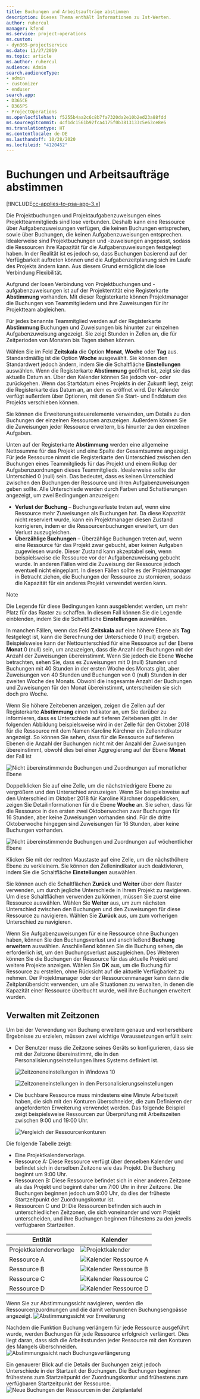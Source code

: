 ```yaml
---
title: Buchungen und Arbeitsaufträge abstimmen
description: Dieses Thema enthält Informationen zu Ist-Werten.
author: ruhercul
manager: kfend
ms.service: project-operations
ms.custom:
- dyn365-projectservice
ms.date: 11/27/2019
ms.topic: article
ms.author: ruhercul
audience: Admin
search.audienceType:
- admin
- customizer
- enduser
search.app:
- D365CE
- D365PS
- ProjectOperations
ms.openlocfilehash: f5255b4aa2c6c8b7fa7320da2e10b2ed23a88fdd
ms.sourcegitcommit: 4cf1dc1561b92fca4175f0b3813133c5e63ce8e6
ms.translationtype: HT
ms.contentlocale: de-DE
ms.lasthandoff: 10/28/2020
ms.locfileid: "4120452"
---
```

# <a name="reconcile-bookings-and-assignments"></a>Buchungen und Arbeitsaufträge abstimmen

[!INCLUDE[cc-applies-to-psa-app-3.x](../includes/cc-applies-to-psa-app-3x.md)]

Die Projektbuchungen und Projektaufgabenzuweisungen eines Projektteammitglieds sind lose verbunden. Deshalb kann eine Ressource über Aufgabenzuweisungen verfügen, die keinen Buchungen entsprechen, sowie über Buchungen, die keinen Aufgabenzuweisungen entsprechen. Idealerweise sind Projektbuchungen und -zuweisungen angepasst, sodass die Ressourcen ihre Kapazität für die Aufgabenzuweisungen festgelegt haben. In der Realität ist es jedoch so, dass Buchungen basierend auf der Verfügbarkeit auftreten können und die Aufgabenzeitplanung sich im Laufe des Projekts ändern kann. Aus diesem Grund ermöglicht die lose Verbindung Flexibilität.

Aufgrund der losen Verbindung von Projektbuchungen und -aufgabenzuweisungen ist auf der Projektentität eine Registerkarte **Abstimmung** vorhanden. Mit dieser Registerkarte können Projektmanager die Buchungen von Teammitgliedern und ihre Zuweisungen für ihr Projektteam abgleichen.

Für jedes benannte Teammitglied werden auf der Registerkarte **Abstimmung** Buchungen und Zuweisungen bis hinunter zur einzelnen Aufgabenzuweisung angezeigt. Sie zeigt Stunden in Zellen an, die für Zeitperioden von Monaten bis Tagen stehen können.

Wählen Sie im Feld **Zeitskala** die Option **Monat**, **Woche** oder **Tag** aus. Standardmäßig ist die Option **Woche** ausgewählt. Sie können den Standardwert jedoch ändern, indem Sie die Schaltfläche **Einstellungen** auswählen. Wenn die Registerkarte **Abstimmung** geöffnet ist, zeigt sie das aktuelle Datum an. Über den Kalender können Sie jedoch vor- oder zurückgehen. Wenn das Startdatum eines Projekts in der Zukunft liegt, zeigt die Registerkarte das Datum an, an dem es eröffnet wird. Der Kalender verfügt außerdem über Optionen, mit denen Sie Start- und Enddatum des Projekts verschieben können.

Sie können die Erweiterungssteuerelemente verwenden, um Details zu den Buchungen der einzelnen Ressourcen anzuzeigen. Außerdem können Sie die Zuweisungen jeder Ressource erweitern, bis hinunter zu den einzelnen Aufgaben.

Unten auf der Registerkarte **Abstimmung** werden eine allgemeine Nettosumme für das Projekt und eine Spalte der Gesamtsumme angezeigt. Für jede Ressource nimmt die Registerkarte den Unterschied zwischen den Buchungen eines Teammitglieds für das Projekt und einem Rollup der Aufgabenzuordnungen dieses Teammitglieds. Idealerweise sollte der Unterschied 0 (null) sein. Das bedeutet, dass es keinen Unterschied zwischen den Buchungen der Ressource und ihren Aufgabenzuweisungen geben sollte. Alle Unterschiede werden durch Farben und Schattierungen angezeigt, um zwei Bedingungen anzuzeigen:

- **Verlust der Buchung** – Buchungsverluste treten auf, wenn eine Ressource mehr Zuweisungen als Buchungen hat. Da diese Kapazität nicht reserviert wurde, kann ein Projektmanager diesen Zustand korrigieren, indem er die Ressourcenbuchungen erweitert, um den Verlust auszugleichen.
- **Überzählige Buchungen** – Überzählige Buchungen treten auf, wenn eine Ressource für das Projekt zwar gebucht, aber keinen Aufgaben zugewiesen wurde. Dieser Zustand kann akzeptabel sein, wenn beispielsweise die Ressource vor der Aufgabenzuweisung gebucht wurde. In anderen Fällen wird die Zuweisung der Ressource jedoch eventuell nicht eingeplant. In diesen Fällen sollte es der Projektmanager in Betracht ziehen, die Buchungen der Ressource zu stornieren, sodass die Kapazität für ein anderes Projekt verwendet werden kann.

> [!NOTE]
> Die Legende für diese Bedingungen kann ausgeblendet werden, um mehr Platz für das Raster zu schaffen. In diesem Fall können Sie die Legende einblenden, indem Sie die Schaltfläche **Einstellungen** auswählen.

In manchen Fällen, wenn das Feld **Zeitskala** auf eine höhere Ebene als **Tag** festgelegt ist, kann die Berechnung der Unterschiede 0 (null) ergeben. Beispielsweise kann der Nettounterschied für eine Ressource auf der Ebene **Monat** 0 (null) sein, um anzuzeigen, dass die Anzahl der Buchungen mit der Anzahl der Zuweisungen übereinstimmt. Wenn Sie jedoch die Ebene **Woche** betrachten, sehen Sie, dass es Zuweisungen mit 0 (null) Stunden und Buchungen mit 40 Stunden in der ersten Woche des Monats gibt, aber Zuweisungen von 40 Stunden und Buchungen von 0 (null) Stunden in der zweiten Woche des Monats. Obwohl die insgesamte Anzahl der Buchungen und Zuweisungen für den Monat übereinstimmt, unterscheiden sie sich doch pro Woche.

Wenn Sie höhere Zeitebenen anzeigen, zeigen die Zellen auf der Registerkarte **Abstimmung** einen Indikator an, um Sie darüber zu informieren, dass es Unterschiede auf tieferen Zeitebenen gibt. In der folgenden Abbildung beispielsweise wird in der Zelle für den Oktober 2018 für die Ressource mit dem Namen Karoline Kärchner ein Zellenindikator angezeigt. So können Sie sehen, dass für die Ressource auf tieferen Ebenen die Anzahl der Buchungen nicht mit der Anzahl der Zuweisungen übereinstimmt, obwohl dies bei einer Aggregierung auf der Ebene **Monat** der Fall ist

![Nicht übereinstimmende Buchungen und Zuordnungen auf monatlicher Ebene](media/reconcile-assignments-01.JPG)

Doppelklicken Sie auf eine Zelle, um die nächstniedrigere Ebene zu vergrößern und den Unterschied anzuzeigen. Wenn Sie beispielsweise auf den Unterschied im Oktober 2018 für Karoline Kärchner doppelklicken, zeigen Sie Detailinformationen für die Ebene **Woche** an. Sie sehen, dass für die Ressource in den ersten zwei Oktoberwochen zwar Buchungen für 16 Stunden, aber keine Zuweisungen vorhanden sind. Für die dritte Oktoberwoche hingegen sind Zuweisungen für 16 Stunden, aber keine Buchungen vorhanden.

![Nicht übereinstimmende Buchungen und Zuordnungen auf wöchentlicher Ebene](media/reconcile-assignments-02.JPG)

Klicken Sie mit der rechten Maustaste auf eine Zelle, um die nächsthöhere Ebene zu verkleinern. Sie können den Zellenindikator auch deaktivieren, indem Sie die Schaltfläche **Einstellungen** auswählen. 

Sie können auch die Schaltflächen **Zurück** und **Weiter** über dem Raster verwenden, um durch jegliche Unterschiede in Ihrem Projekt zu navigieren. Um diese Schaltflächen verwenden zu können, müssen Sie zuerst eine Ressource auswählen. Wählen Sie **Weiter** aus, um zum nächsten Unterschied zwischen den Buchungen und den Zuweisungen für diese Ressource zu navigieren. Wählen Sie **Zurück** aus, um zum vorherigen Unterschied zu navigieren.

Wenn Sie Aufgabenzuweisungen für eine Ressource ohne Buchungen haben, können Sie den Buchungsverlust und anschließend **Buchung erweitern** auswählen. Anschließend können Sie die Buchung sehen, die erforderlich ist, um den Buchungsverlust auszugleichen. Des Weiteren können Sie die Buchungen der Ressource für das aktuelle Projekt und weitere Projekte anzeigen. Wählen Sie **OK** aus, um die Buchung für Ressource zu erstellen, ohne Rücksicht auf die aktuelle Verfügbarkeit zu nehmen. Der Projektmanager oder der Ressourcenmanager kann dann die Zeitplanübersicht verwenden, um alle Situationen zu verwalten, in denen die Kapazität einer Ressource überbucht wurde, weil ihre Buchungen erweitert wurden.

## <a name="managing-with-time-zones"></a>Verwalten mit Zeitzonen
Um bei der Verwendung von Buchung erweitern genaue und vorhersehbare Ergebnisse zu erzielen, müssen zwei wichtige Voraussetzungen erfüllt sein:  

- Der Benutzer muss die Zeitzone seines Geräts so konfigurieren, dass sie mit der Zeitzone übereinstimmt, die in den Personalisierungseinstellungen Ihres Systems definiert ist.
 
  ![Zeitzoneneinstellungen in Windows 10](media/reconcile-assignments-03.png)

  ![Zeitzoneneinstellungen in den Personalisierungseinstellungen](media/reconcile-assignments-04.png)
 
- Die buchbare Ressource muss mindestens eine Minute Arbeitszeit haben, die sich mit den Konturen überschneidet, die zum Definieren der angeforderten Erweiterung verwendet werden. Das folgende Beispiel zeigt beispielsweise Ressourcen zur Überprüfung mit Arbeitszeiten zwischen 9:00 und 19:00 Uhr. 

  ![Vergleich der Ressourcenkonturen](media/reconcile-assignments-05.png)

Die folgende Tabelle zeigt:

- Eine Projektkalendervorlage.
- Ressource A: Diese Ressource verfügt über denselben Kalender und befindet sich in derselben Zeitzone wie das Projekt. Die Buchung beginnt um 9:00 Uhr.
- Ressourcen B: Diese Ressource befindet sich in einer anderen Zeitzone als das Projekt und beginnt daher um 7:00 Uhr in ihrer Zeitzone. Die Buchungen beginnen jedoch um 9:00 Uhr, da dies der früheste Startzeitpunkt der Zuordnungskontur ist.
- Ressourcen C und D: Die Ressourcen befinden sich auch in unterschiedlichen Zeitzonen, die sich voneinander und vom Projekt unterscheiden, und ihre Buchungen beginnen frühestens zu den jeweils verfügbaren Startzeiten.

|Entität  |Kalender  |
|-|-|
|Projektkalendervorlage   | ![Projektkalender](media/reconcile-assignments-06.png) |
|Ressource A  | ![Kalender Ressource A](media/reconcile-assignments-06.png) |
|Ressource B  |  ![Kalender Ressource B](media/reconcile-assignments-07.png) |
|Ressource C  |  ![Kalender Ressource C](media/reconcile-assignments-08.png) |
|Ressource D  | ![Kalender Ressource D](media/reconcile-assignments-09.png)  |
 
Wenn Sie zur Abstimmungssicht navigieren, werden die Ressourcenzuordnungen und die damit verbundenen Buchungsengpässe angezeigt.
 ![Abstimmungssicht vor Erweiterung](media/reconcile-assignments-10.png)

Nachdem die Funktion Buchung verlängern für jede Ressource ausgeführt wurde, werden Buchungen für jede Ressource erfolgreich verlängert. Dies liegt daran, dass sich die Arbeitsstunden jeder Ressource mit den Konturen des Mangels überschneiden.
 ![Abstimmungssicht nach Buchungsverlängerung](media/reconcile-assignments-11.png) 

Ein genauerer Blick auf die Details der Buchungen zeigt jedoch Unterschiede in der Startzeit der Buchungen. Die Buchungen beginnen frühestens zum Startzeitpunkt der Zuordnungskontur und frühestens zum verfügbaren Startzeitpunkt der Ressource.
 ![Neue Buchungen der Ressourcen in der Zeitplantafel](media/reconcile-assignments-12.png)
